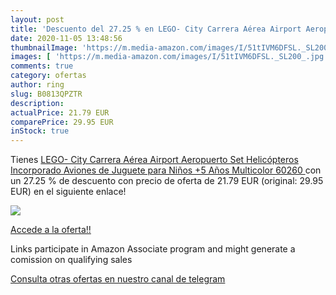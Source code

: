 ```yaml
---
layout: post
title: 'Descuento del 27.25 % en LEGO- City Carrera Aérea Airport Aeropue'
date: 2020-11-05 13:48:56
thumbnailImage: 'https://m.media-amazon.com/images/I/51tIVM6DFSL._SL200_.jpg'
images: [ 'https://m.media-amazon.com/images/I/51tIVM6DFSL._SL200_.jpg' ]
comments: true
category: ofertas
author: ring
slug: B0813QPZTR
description:
actualPrice: 21.79 EUR
comparePrice: 29.95 EUR
inStock: true
---
```


Tienes [LEGO- City Carrera Aérea Airport Aeropuerto  Set Helicópteros Incorporado  Aviones de Juguete para Niños +5 Años  Multicolor  60260 ](https://www.amazon.es/dp/B0813QPZTR/?tag=redken-21) con un 27.25 % de descuento con precio de oferta de 21.79 EUR (original: 29.95 EUR) en el siguiente enlace!

[![](https://m.media-amazon.com/images/I/51tIVM6DFSL._SL200_.jpg)](https://www.amazon.es/dp/B0813QPZTR/?tag=redken-21)

[Accede a la oferta!!](https://www.amazon.es/dp/B0813QPZTR/?tag=redken-21)

Links participate in Amazon Associate program and might generate a comission on qualifying sales

[Consulta otras ofertas en nuestro canal de telegram](https://t.me/s/ofertas25)
